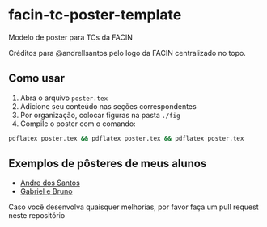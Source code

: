 # facin-tc-poster-template
Modelo de poster para TCs da FACIN

Créditos para @andrellsantos pelo logo da FACIN centralizado no topo.

## Como usar

1. Abra o arquivo ```poster.tex```
2. Adicione seu conteúdo nas seções correspondentes
3. Por organização, colocar figuras na pasta ```./fig```
4. Compile o poster com o comando:
```bash
pdflatex poster.tex && pdflatex poster.tex && pdflatex poster.tex
```

## Exemplos de pôsteres de meus alunos

- [Andre dos Santos](meneguzzi-final-projects/posters/AndreLeonhardt_poster.pdf)
- [Gabriel e Bruno](meneguzzi-final-projects/posters/GabrielBruno_poster.pdf)

Caso você desenvolva quaisquer melhorias, por favor faça um pull request neste repositório
